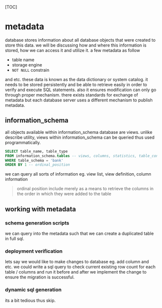 [TOC]

# metadata

database stores information about all database objects that were created to store this data. we will be discussing how and where this information is stored, how we can access it and utilize it. a few metadata as follow

- table name
- storage engine
- `NOT NULL` constrain

and etc.
these data is known as the data dictionary or system catalog. it needs to be stored persistently and be able to retrieve easily in order to verify and execute SQL statements. also it ensures modification can only go through proper mechanism. there exists standards for exchange of metadata but each database server uses a different mechanism to publish metadata.

## information_schema

all objects available within information_schema database are views. unlike describe utility, views within information_schema can be queried thus used programmatically.

```sql
SELECT table_name, table_type
FROM information_schema.tables -- views, columns, statistics, table_constraints and more
WHERE table_schema = 'bank'
ORDER BY 1 -- ordinal_position
```

we can query all sorts of information eg. view list, view definition, column information 

> ordinal position include merely as a means to retrieve the columns in the order in which they were added to the table

## working with metadata

### schema generation scripts

we can query into the metadata such that we can create a duplicated table in full sql.

### deployment verification

lets say we would like to make changes to database eg. add column and etc. we could write a sql query to check current existing row count for each table / columns and run it before and after we implement the change to ensure the migration is successful.

### dynamic sql generation

its a bit tedious thus skip. 